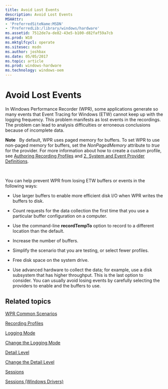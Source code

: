 ```yaml
---
title: Avoid Lost Events
description: Avoid Lost Events
MSHAttr:
- 'PreferredSiteName:MSDN'
- 'PreferredLib:/library/windows/hardware'
ms.assetid: 7512de7a-de82-43e5-b100-d82faf59a7cb
ms.prod: W10
ms.mktglfcycl: operate
ms.sitesec: msdn
ms.author: joshbax
ms.date: 05/05/2017
ms.topic: article
ms.prod: windows-hardware
ms.technology: windows-oem
---
```


# Avoid Lost Events


In Windows Performance Recorder (WPR), some applications generate so many events that Event Tracing for Windows (ETW) cannot keep up with the logging frequency. This problem manifests as lost events in the recordings. The problem can lead to analysis difficulties or erroneous conclusions because of incomplete data.

**Note**  
By default, WPR uses paged memory for buffers. To set WPR to use non-paged memory for buffers, set the *NonPagedMemory* attribute to *true* for the provider. For more information about how to create a custom profile, see [Authoring Recording Profiles](authoring-recording-profiles.md) and [2. System and Event Provider Definitions](2-system-and-event-provider-definitions.md).

 

You can help prevent WPR from losing ETW buffers or events in the following ways:

-   Use larger buffers to enable more efficient disk I/O when WPR writes the buffers to disk.

-   Count requests for the data collection the first time that you use a particular buffer configuration on a computer.

-   Use the command-line **recordTempTo** option to record to a different location than the default.

-   Increase the number of buffers.

-   Simplify the scenario that you are testing, or select fewer profiles.

-   Free disk space on the system drive.

-   Use advanced hardware to collect the data; for example, use a disk subsystem that has higher throughput. This is the last option to consider. You can usually avoid losing events by carefully selecting the providers to enable and the buffers to use.

## Related topics


[WPR Common Scenarios](windows-performance-recorder-common-scenarios.md)

[Recording Profiles](recording-profiles.md)

[Logging Mode](logging-mode.md)

[Change the Logging Mode](change-the-logging-mode.md)

[Detail Level](detail-level.md)

[Change the Detail Level](change-the-detail-level.md)

[Sessions](sessions.md)

[Sessions (Windows Drivers)](http://go.microsoft.com/fwlink/p/?linkid=246706)

 

 







